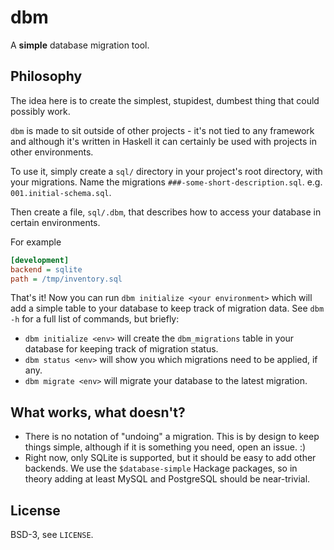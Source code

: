 # dbm

A **simple** database migration tool.

## Philosophy

The idea here is to create the simplest, stupidest, dumbest thing that could
possibly work.

`dbm` is made to sit outside of other projects - it's not tied to any framework
and although it's written in Haskell it can certainly be used with projects in
other environments.

To use it, simply create a `sql/` directory in your project's root directory,
with your migrations. Name the migrations `###-some-short-description.sql`. e.g.
`001.initial-schema.sql`.

Then create a file, `sql/.dbm`, that describes how to access your database in
certain environments.

For example

```ini
[development]
backend = sqlite
path = /tmp/inventory.sql
```

That's it! Now you can run `dbm initialize <your environment>` which will add a
simple table to your database to keep track of migration data. See `dbm -h` for
a full list of commands, but briefly:

* `dbm initialize <env>` will create the `dbm_migrations` table in your
  database for keeping track of migration status.
* `dbm status <env>` will show you which migrations need to be applied, if any.
* `dbm migrate <env>` will migrate your database to the latest migration.

## What works, what doesn't?

* There is no notation of "undoing" a migration. This is by design to keep
  things simple, although if it is something you need, open an issue. :)
* Right now, only SQLite is supported, but it should be easy to add other
  backends. We use the `$database-simple` Hackage packages, so in theory adding
  at least MySQL and PostgreSQL should be near-trivial.

## License

BSD-3, see `LICENSE`.
